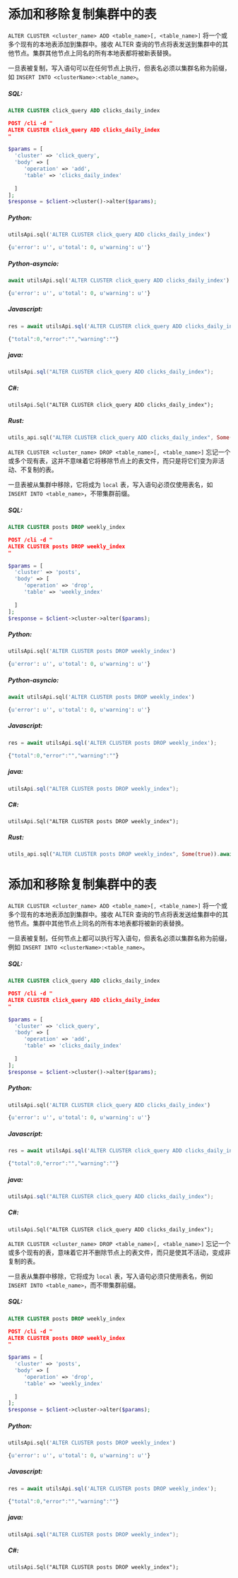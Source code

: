 # 添加和移除复制集群中的表 

<!-- example adding and removing a table from a replication cluster 1 -->
`ALTER CLUSTER <cluster_name> ADD <table_name>[, <table_name>]` 将一个或多个现有的本地表添加到集群中。接收 ALTER 查询的节点将表发送到集群中的其他节点。集群其他节点上同名的所有本地表都将被新表替换。

一旦表被复制，写入语句可以在任何节点上执行，但表名必须以集群名称为前缀，如 `INSERT INTO <clusterName>:<table_name>`。


<!-- intro -->
##### SQL:

<!-- request SQL -->

```sql
ALTER CLUSTER click_query ADD clicks_daily_index
```

<!-- request JSON -->

```json
POST /cli -d "
ALTER CLUSTER click_query ADD clicks_daily_index
"
```

<!-- request PHP -->

```php
$params = [
  'cluster' => 'click_query',
  'body' => [
     'operation' => 'add',
     'table' => 'clicks_daily_index'
      
  ]
];
$response = $client->cluster()->alter($params);        
```


<!-- intro -->
##### Python:

<!-- request Python -->

```python
utilsApi.sql('ALTER CLUSTER click_query ADD clicks_daily_index')
```

<!-- response Python -->
```python
{u'error': u'', u'total': 0, u'warning': u''}
```

<!-- intro -->
##### Python-asyncio:

<!-- request Python-asyncio -->

```python
await utilsApi.sql('ALTER CLUSTER click_query ADD clicks_daily_index')
```

<!-- response Python -->
```python
{u'error': u'', u'total': 0, u'warning': u''}
```

<!-- intro -->
##### Javascript:

<!-- request javascript -->

```javascript
res = await utilsApi.sql('ALTER CLUSTER click_query ADD clicks_daily_index');
```

<!-- response javascript -->
```javascript
{"total":0,"error":"","warning":""}
```

<!-- intro -->
##### java:

<!-- request Java -->

```java
utilsApi.sql("ALTER CLUSTER click_query ADD clicks_daily_index");
```

<!-- intro -->
##### C#:

<!-- request C# -->

```clike
utilsApi.Sql("ALTER CLUSTER click_query ADD clicks_daily_index");
```

<!-- intro -->
##### Rust:

<!-- request Rust -->

```rust
utils_api.sql("ALTER CLUSTER click_query ADD clicks_daily_index", Some(true)).await;
```

<!-- end -->

<!-- example adding and removing a table from a replication cluster 2 -->
`ALTER CLUSTER <cluster_name> DROP <table_name>[, <table_name>]` 忘记一个或多个现有表，这并不意味着它将移除节点上的表文件，而只是将它们变为非活动、不复制的表。

一旦表被从集群中移除，它将成为 `local` 表，写入语句必须仅使用表名，如 `INSERT INTO <table_name>`，不带集群前缀。


<!-- intro -->
##### SQL:

<!-- request SQL -->

```sql
ALTER CLUSTER posts DROP weekly_index
```

<!-- request JSON -->

```json
POST /cli -d "
ALTER CLUSTER posts DROP weekly_index
"
```

<!-- request PHP -->

```php
$params = [
  'cluster' => 'posts',
  'body' => [
     'operation' => 'drop',
     'table' => 'weekly_index'
      
  ]
];
$response = $client->cluster->alter($params);
```
<!-- intro -->
##### Python:

<!-- request Python -->

```python
utilsApi.sql('ALTER CLUSTER posts DROP weekly_index')
```

<!-- response Python -->
```python
{u'error': u'', u'total': 0, u'warning': u''}
```

<!-- intro -->
##### Python-asyncio:

<!-- request Python-asyncio -->

```python
await utilsApi.sql('ALTER CLUSTER posts DROP weekly_index')
```

<!-- response Python-asyncio -->
```python
{u'error': u'', u'total': 0, u'warning': u''}
```

<!-- intro -->
##### Javascript:

<!-- request javascript -->

```javascript
res = await utilsApi.sql('ALTER CLUSTER posts DROP weekly_index');
```

<!-- response javascript -->
```javascript
{"total":0,"error":"","warning":""}
```

<!-- intro -->
##### java:

<!-- request Java -->

```java
utilsApi.sql("ALTER CLUSTER posts DROP weekly_index");
```

<!-- intro -->
##### C#:

<!-- request C# -->

```clike
utilsApi.Sql("ALTER CLUSTER posts DROP weekly_index");
```

<!-- intro -->
##### Rust:

<!-- request Rust -->

```rust
utils_api.sql("ALTER CLUSTER posts DROP weekly_index", Some(true)).await;
```

<!-- end -->
<!-- proofread -->
# 添加和移除复制集群中的表

<!-- example adding and removing a table from a replication cluster 1 -->
`ALTER CLUSTER <cluster_name> ADD <table_name>[, <table_name>]` 将一个或多个现有的本地表添加到集群中。接收 ALTER 查询的节点将表发送给集群中的其他节点。集群中其他节点上同名的所有本地表都将被新的表替换。

一旦表被复制，任何节点上都可以执行写入语句，但表名必须以集群名称为前缀，例如 `INSERT INTO <clusterName>:<table_name>`。


<!-- intro -->
##### SQL:

<!-- request SQL -->

```sql
ALTER CLUSTER click_query ADD clicks_daily_index
```

<!-- request JSON -->

```json
POST /cli -d "
ALTER CLUSTER click_query ADD clicks_daily_index
"
```

<!-- request PHP -->

```php
$params = [
  'cluster' => 'click_query',
  'body' => [
     'operation' => 'add',
     'table' => 'clicks_daily_index'
      
  ]
];
$response = $client->cluster()->alter($params);        
```


<!-- intro -->
##### Python:

<!-- request Python -->

```python
utilsApi.sql('ALTER CLUSTER click_query ADD clicks_daily_index')
```

<!-- response Python -->
```python
{u'error': u'', u'total': 0, u'warning': u''}
```
<!-- intro -->
##### Javascript:

<!-- request javascript -->

```javascript
res = await utilsApi.sql('ALTER CLUSTER click_query ADD clicks_daily_index');
```

<!-- response javascript -->
```javascript
{"total":0,"error":"","warning":""}
```

<!-- intro -->
##### java:

<!-- request Java -->

```java
utilsApi.sql("ALTER CLUSTER click_query ADD clicks_daily_index");
```

<!-- intro -->
##### C#:

<!-- request C# -->

```clike
utilsApi.Sql("ALTER CLUSTER click_query ADD clicks_daily_index");
```

<!-- end -->

<!-- example adding and removing a table from a replication cluster 2 -->
`ALTER CLUSTER <cluster_name> DROP <table_name>[, <table_name>]` 忘记一个或多个现有的表，意味着它并不删除节点上的表文件，而只是使其不活动，变成非复制的表。

一旦表从集群中移除，它将成为 `local` 表，写入语句必须只使用表名，例如 `INSERT INTO <table_name>`，而不带集群前缀。


<!-- intro -->
##### SQL:

<!-- request SQL -->

```sql
ALTER CLUSTER posts DROP weekly_index
```

<!-- request JSON -->

```json
POST /cli -d "
ALTER CLUSTER posts DROP weekly_index
"
```

<!-- request PHP -->

```php
$params = [
  'cluster' => 'posts',
  'body' => [
     'operation' => 'drop',
     'table' => 'weekly_index'
      
  ]
];
$response = $client->cluster->alter($params);
```
<!-- intro -->
##### Python:

<!-- request Python -->

```python
utilsApi.sql('ALTER CLUSTER posts DROP weekly_index')
```

<!-- response Python -->
```python
{u'error': u'', u'total': 0, u'warning': u''}
```
<!-- intro -->
##### Javascript:

<!-- request javascript -->

```javascript
res = await utilsApi.sql('ALTER CLUSTER posts DROP weekly_index');
```

<!-- response javascript -->
```javascript
{"total":0,"error":"","warning":""}
```

<!-- intro -->
##### java:

<!-- request Java -->

```java
utilsApi.sql("ALTER CLUSTER posts DROP weekly_index");
```

<!-- intro -->
##### C#:

<!-- request C# -->

```clike
utilsApi.Sql("ALTER CLUSTER posts DROP weekly_index");
```

<!-- end -->
<!-- proofread -->
